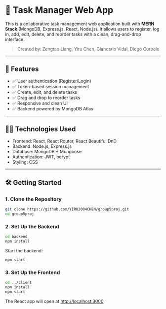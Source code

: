 # 📝 Task Manager Web App

This is a collaborative task management web application built with **MERN Stack** (MongoDB, Express.js, React, Node.js). It allows users to register, log in, add, edit, delete, and reorder tasks with a clean, drag-and-drop interface.

> Created by: Zengtao Liang, Yiru Chen, Giancarlo Vidal, Diego Curbelo

---

## 🚀 Features

- ✅ User authentication (Register/Login)
- ✅ Token-based session management
- ✅ Create, edit, and delete tasks
- ✅ Drag and drop to reorder tasks
- ✅ Responsive and clean UI
- ✅ Backend powered by MongoDB Atlas

---

## 🧑‍💻 Technologies Used

- Frontend: React, React Router, React Beautiful DnD
- Backend: Node.js, Express.js
- Database: MongoDB + Mongoose
- Authentication: JWT, bcrypt
- Styling: CSS

---

## 🛠️ Getting Started

### 1. Clone the Repository
```bash
git clone https://github.com/YIRU2004CHEN/group5proj.git
cd group5proj
```

### 2. Set Up the Backend
```bash
cd backend
npm install
```

Start the backend:
```bash
npm start
```

### 3. Set Up the Frontend
```bash
cd ../client
npm install
npm start
```

The React app will open at [http://localhost:3000](http://localhost:3000)
